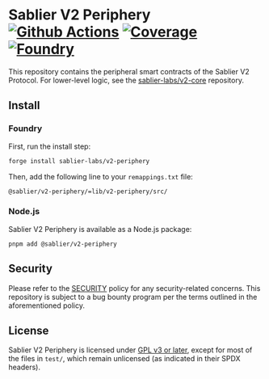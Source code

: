 # Sablier V2 Periphery [![Github Actions][gha-badge]][gha] [![Coverage][codecov-badge]][codecov] [![Foundry][foundry-badge]][foundry]

[gha]: https://github.com/sablier-labs/v2-periphery/actions
[gha-badge]: https://github.com/sablier-labs/v2-periphery/actions/workflows/ci.yml/badge.svg
[codecov]: https://codecov.io/gh/sablier-labs/v2-periphery
[codecov-badge]: https://codecov.io/gh/sablier-labs/v2-periphery/branch/main/graph/badge.svg
[foundry]: https://getfoundry.sh/
[foundry-badge]: https://img.shields.io/badge/Built%20with-Foundry-FFDB1C.svg

This repository contains the peripheral smart contracts of the Sablier V2 Protocol. For lower-level logic, see the
[sablier-labs/v2-core](https://github.com/sablier-labs/v2-core) repository.

## Install

### Foundry

First, run the install step:

```sh
forge install sablier-labs/v2-periphery
```

Then, add the following line to your `remappings.txt` file:

```text
@sablier/v2-periphery/=lib/v2-periphery/src/
```

### Node.js

Sablier V2 Periphery is available as a Node.js package:

```shell
pnpm add @sablier/v2-periphery
```

## Security

Please refer to the [SECURITY](./SECURITY.md) policy for any security-related concerns. This repository is subject to a
bug bounty program per the terms outlined in the aforementioned policy.

## License

Sablier V2 Periphery is licensed under [GPL v3 or later](./LICENSE.md), except for most of the files in `test/`, which
remain unlicensed (as indicated in their SPDX headers).
